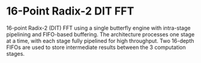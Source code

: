 # 16-Point Radix-2 DIT FFT 
16-point Radix-2 (DIT) FFT using a single butterfly engine with intra-stage pipelining and FIFO-based buffering. 
The architecture processes one stage at a time, with each stage fully pipelined for high throughput. 
Two 16-depth FIFOs are used to store intermediate results between the 3 computation stages.
